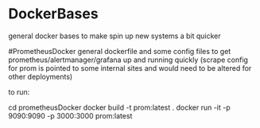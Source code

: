# DockerBases
general docker bases to make spin up new systems a bit quicker


#PrometheusDocker
general dockerfile and some config files to get prometheus/alertmanager/grafana up and running quickly
(scrape config for prom is pointed to some internal sites and would need to be altered for other deployments)

to run:

cd prometheusDocker
docker build -t prom:latest .
docker run -it -p 9090:9090 -p 3000:3000 prom:latest
